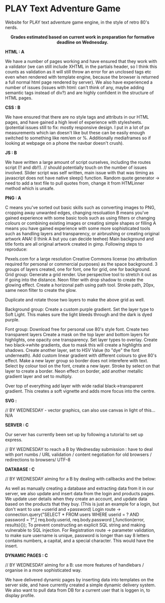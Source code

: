 # PLAY Text Adventure Game

Website for PLAY text adventure game engine, in the style of retro 80's nerds.

<center><b> Grades estimated based on current work in preparation for formative deadline on Wednesday. </center></b>

<b> HTML : A </b>

We have a number of pages working and have ensured that they work with a validator (we can still include XHTML in the partials header, so I think this counts as validation as it will still throw an error for an unclosed tags etc even when rendered with template engine, because the browser is returned a full normal html page rendered by server). We also have experienced a number of issues (issues with html: can't think of any, maybe adding semantic tags instead of div?) and are highly confident in the structure of HTML pages. 

<b> CSS : B </b> 

We have ensured that there are no style tags and attributs in our HTML pages, and have gained a high level of experience with stylesheets. (potential issues still to fix: mostly responsive design. I put in a lot of px measurements which ian doesn't like but these can be easily enough switched to something like rem/em or %. Additionally mediaframes so if looking at webpage on a phone the navbar doesn't crush).

<b> JS : B </b>

We have written a large amount of script ourselves, including the routes script (!! and db!!). // should potentially touch on the number of issues involved.
Slider script was self written, main issue with that was timing as javascript does not have native sleep() function.
Random quote generator -> need to add a text file to pull quotes from, change it from HTMLinner method which is unsafe.

<b> PNG : A </b>

C means you've sorted out basic skills such as converting images to PNG, cropping away unwanted edges, changing resoluation
B means you've gained experience with some basic tools such as using filters or changing colours or combining existing images or creating simple shapes or filling
A means you have gained experience with some more sophisticated tools such as handling layers and transparency, or airbrushing or creating original artwork
ANA! 
(I think A but you can decide teehee) 
Main background and title fonts are all original artwork created in gimp. Following steps to reproduce:

Pexels.com for a large resolution Creative Commons license (no attribution required for personal or commercial purposes) as the space background. 3 groups of layers created, one for font, one for grid, one for background.
Grid group:
Generate a grid render.
Use perspective tool to stretch it out as if going into the distance.
Neon filter with drop shadow to create the glowing effect.
Create a horizonal path using path tool. 
Stroke path, 20px, same neon filter to create the glow.

Duplicate and rotate those two layers to make the above grid as well.

Background group:
Create a custom purple gradient.
Set the layer type to Soft Light.
This makes sure the light bleeds through and the dark is dyed purple.

Font group:
Download free for personal use 80's style font.
Create two transparent layers
Create a mask on the top layer and bottom layers for highlights, one opacity one transparency.
Set layer types to overlay.
Create two black->white gradients, due to mask this will create a highlights and shadows. 
Create another layer, set to HSV Value (to "dye" the font underneath).
Add custom linear gradient with different colours to give 80's effect.
Make a new layer group so border does not interefere with text.
Select by colour tool on the font, create a new layer.
Stroke by select on that layer to create a border.
Neon effect on border, add another metallic gradient layer and set to multiply.

Over top of everything add layer with wide radial black->transparent gradient.
This creates a soft vignette and adds more focus into the centre. 

<b> SVG : </b>

// BY WEDNESDAY - vector graphics, can also use canvas in light of this... 
N/A

<b> SERVER : C </b>

Our server has currently been set up by following a tutorial to set up express. 

// BY WEDNESDAY to reach a B by Wednesday submission : have to deal with port numbs / URL validation / content negotiation for old browsers / redirections to browsers/ UTF-8 

<b> DATABASE : C </b> 

// BY WEDNESDAY aiming for a B by dealing with callbacks and the below: 

As well as manually creating a database and extracting data from it in our server, we also update and insert data from the login and products pages. We update user details when they create an account, and update data based on the products that they buy. 
(This is just an example for a login, but don't want to use +userid and +password)
Login route -> connection.query("SELECT * FROM users WHERE userid = ? AND password = ?",[
     req.body.userid,
     req.body.password
    ],function(error, results){});
To prevent constructing an explicit SQL string and making vulnerable to SQL injection.
For Registration route -> parameter validation, to make sure username is unique, password is longer than say 8 letters contains numbers, a capital, and a special character. This would have the insert.

<b> DYNAMIC PAGES : C </b>

// BY WEDNESDAY aiming for a B: use more features of handlebars / organise in a more sophisticated way. 

We have delivered dynamic pages by inserting data into templates on the server side, and have currently created a simple dynamic delivery system. We also want to pull data from DB for a current user that is loggen in, to display profile.
